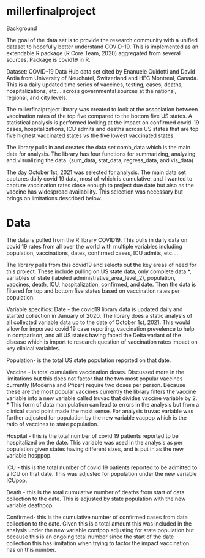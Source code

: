 # millerfinalproject


Background

The goal of the data set is to provide the research community with a unified dataset to hopefully better understand COVID-19. This is implemented as an extendable R package (R Core Team, 2020) aggregated from several sources. Package is covid19 in R. 

Dataset: COVID-19 Data Hub data set cited by Enanuele Guidotti and David Ardia from University of Neuchatel, Switzerland and HEC Montreal, Canada. This is a daily updated time series of vaccines, testing, cases, deaths, hospitalizations, etc... across governmental sources at the national, regional, and city levels. 

 The millerfinalproject library was created to look at the association between vaccination rates of the top five  compared to the bottom five US states. A statistical analysis is performed looking at the impact on confirmed covid-19 cases, hospitalizations, ICU admits and deaths across US states that are top five highest vaccinated states vs the five lowest vaccinated states. 
 
The library pulls in and creates the data set comb_data which is the main data for analysis. The library has four functions for summarizing, analyzing, and visualizing the data. (sum_data, stat_data, regress_data, and vis_data)

The day October 1st, 2021 was selected for analysis. The main data set captures daily covid 19 data, most of which is cumulative, and I wanted to capture vaccination rates close enough to project due date but also as the vaccine has widespread availability. This selection was necessary but brings on limitations described below. 



# Data

The data is pulled from the R library COVID19. This pulls in daily data on covid 19 rates from all over the world with multiple variables including population, vaccinations, dates, confirmed cases, ICU admits, etc....

The library pulls from this covid19 and selects out the key areas of need for this project. These include pulling on US state data, only complete data *, variables of state (labeled administrative_area_level_2), population, vaccines, death, ICU, hospitalization, confirmed, and date. Then the data is filtered for top and bottom five states based on vaccination rates per population. 

Variable specifics:
Date - the covid19 library data is updated daily and started collection in January of 2020. The library does a static analysis of all collected variable data up to the date of October 1st, 2021. This would allow for imporved covid 19 case reporting, vaccination prevelence to help in comparison, and all US states having faced the Delta variant of the disease which is import to research question of vaccination rates impact on key clinical variables. 

Population- is the total US state population reported on that date.

Vaccine - is total cumulative vaccination doses. Discussed more in the limitations but this does not factor that the two most popular vaccines currently (Moderna and Pfizer) require two doses per person. Because these are the most popular vaccines currently the library filters the vaccine variable into a new variable called truvac that divides vaccine variable by 2. * This form of data manipulation can lead to errors in the analysis but from a clinical stand point made the most sense. For analysis truvac variable was further adjusted for population by the new variable vacpop which is the ratio of vaccines to state population. 

Hospital - this is the total number of covid 19 patients reported to be hospitalized on the date. This variable was used in the analysis as per population given states having different sizes, and is put in as the new variable hosppop. 

ICU - this is the total number of covid 19 patients reported to be admitted to a ICU on that date. This was adjusted for population under the new variable ICUpop.

Death - this is the total cumulative number of deaths from start of data collection to the date. This is adjusted by state population with the new variable deathpop. 

Confirmed- this is the cumulative number of confirmed cases from data collection to the date. Given this is a total amount this was included in the analysis under the new variable confpop adjusting for state population but because this is an ongoing total number since the start of the date collection this has limitation when trying to factor the impact vaccination has on this number.
